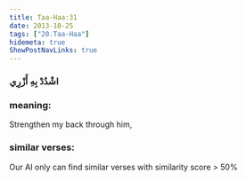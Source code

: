 ```yaml
---
title: Taa-Haa:31
date: 2013-10-25
tags: ["20.Taa-Haa"]
hidemeta: true 
ShowPostNavLinks: true 
---
```

### اشْدُدْ بِهِ أَزْرِي
### meaning: 
Strengthen my back through him,
### similar verses: 

Our AI only can find similar verses with similarity score > 50% 




